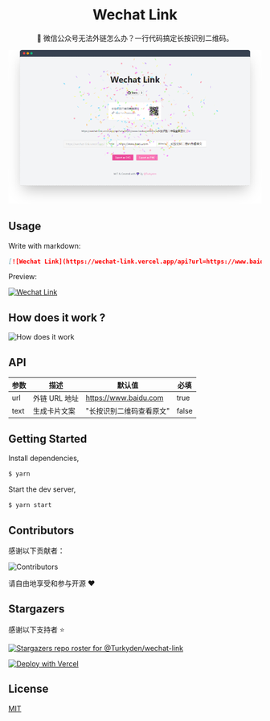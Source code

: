 <h1 align="center">Wechat Link</h1>

<p align="center">🥕 微信公众号无法外链怎么办？一行代码搞定长按识别二维码。</p>

<p align="center">
  <a href="https://www.baidu.com" target="_blank"><img src="./screenshot.png" alt="WeiXin QR Code Link" /></a>
</p>

## Usage

Write with markdown:

```markdown
[![Wechat Link](https://wechat-link.vercel.app/api?url=https://www.baidu.com)](https://www.baidu.com)
```

Preview:

[![Wechat Link](https://wechat-link.vercel.app/api?url=https://www.baidu.com)](https://www.baidu.com)

## How does it work ?

![How does it work](https://user-images.githubusercontent.com/24560160/119366252-597e9c80-bce3-11eb-8b3b-9960e9811122.png)

## API

| 参数 | 描述 | 默认值 | 必填 |
| --- | ------ | ----- | --- |
| url | 外链 URL 地址 | https://www.baidu.com | true |
| text | 生成卡片文案 | "长按识别二维码查看原文" | false |

## Getting Started

Install dependencies,

```bash
$ yarn
```

Start the dev server,

```bash
$ yarn start
```

## Contributors

感谢以下贡献者：

![Contributors](https://contrib.rocks/image?repo=Turkyden/wechat-link)

请自由地享受和参与开源 ❤️

## Stargazers

感谢以下支持者 ⭐

[![Stargazers repo roster for @Turkyden/wechat-link](https://reporoster.com/stars/Turkyden/wechat-link)](https://github.com/Turkyden/wechat-link/stargazers)

[![Deploy with Vercel](https://vercel.com/button)](https://vercel.com/new/git/external?repository-url=https%3A%2F%2Fgithub.com%2FTurkyden%2Fwechat-link)

## License

[MIT](./LICENSE)
